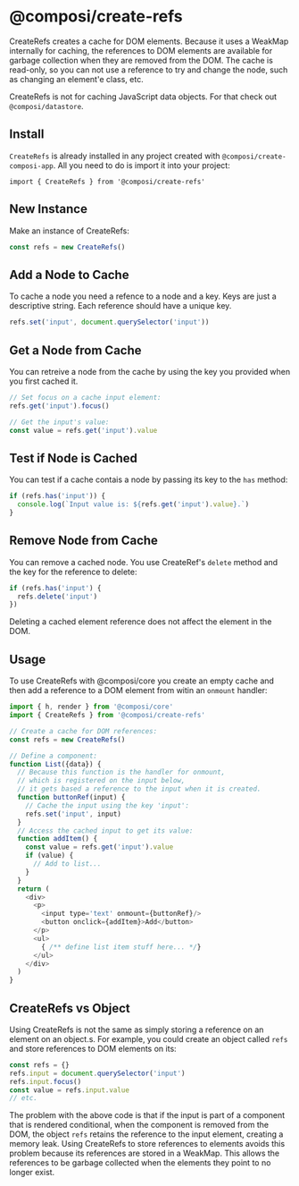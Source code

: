 # @composi/create-refs

CreateRefs creates a cache for DOM elements. Because it uses a WeakMap internally for caching, the references to DOM elements are available for garbage collection when they are removed from the DOM. The cache is read-only, so you can not use a reference to try and change the node, such as changing an element'e class, etc.

CreateRefs is not for caching JavaScript data objects. For that check out `@composi/datastore`.

## Install

`CreateRefs` is already installed in any project created with `@composi/create-composi-app`. All you need to do is import it into your project:

```
import { CreateRefs } from '@composi/create-refs'
```

## New Instance

Make an instance of CreateRefs:

```javascript
const refs = new CreateRefs()
```
## Add a Node to Cache

To cache a node you need a refence to a node and a key. Keys are just a descriptive string. Each reference should have a unique key.

```javascript
refs.set('input', document.querySelector('input'))
```

## Get a Node from Cache

You can retreive a node from the cache by using the key you provided when you first cached it.

```javascript
// Set focus on a cache input element:
refs.get('input').focus()

// Get the input's value:
const value = refs.get('input').value
```

## Test if Node is Cached

You can test if a cache contais a node by passing its key to the `has` method:

```javascript
if (refs.has('input')) {
  console.log(`Input value is: ${refs.get('input').value}.`)
}
```

## Remove Node from Cache

You can remove a cached node. You use CreateRef's `delete` method and the key for the reference to delete:

```javascript
if (refs.has('input') {
  refs.delete('input')
})
```
Deleting a cached element reference does not affect the element in the DOM. 

## Usage

To use CreateRefs with @composi/core you create an empty cache and then add a reference to a DOM element from witin an `onmount` handler:

```javascript
import { h, render } from '@composi/core'
import { CreateRefs } from '@composi/create-refs'

// Create a cache for DOM references:
const refs = new CreateRefs()

// Define a component:
function List({data}) {
  // Because this function is the handler for onmount,
  // which is registered on the input below,
  // it gets based a reference to the input when it is created.
  function buttonRef(input) {
    // Cache the input using the key 'input':
    refs.set('input', input)
  }
  // Access the cached input to get its value:
  function addItem() {
    const value = refs.get('input').value
    if (value) {
      // Add to list...
    }
  }
  return (
    <div>
      <p>
        <input type='text' onmount={buttonRef}/>
        <button onclick={addItem}>Add</button>
      </p>
      <ul>
        { /** define list item stuff here... */}
      </ul>
    </div>
  )
}
```

## CreateRefs vs Object

Using CreateRefs is not the same as simply storing a reference on an element on an object.s. For example, you could create an object called `refs` and store references to DOM elements on its:

```javascript
const refs = {}
refs.input = document.querySelector('input')
refs.input.focus()
const value = refs.input.value
// etc.
```
The problem with the above code is that if the input is part of a component that is rendered conditional, when the component is removed from the DOM, the object `refs` retains the reference to the input element, creating a memory leak. Using CreateRefs to store references to elements avoids this problem because its references are stored in a WeakMap. This allows the references to be garbage collected when the elements they point to no longer exist.

